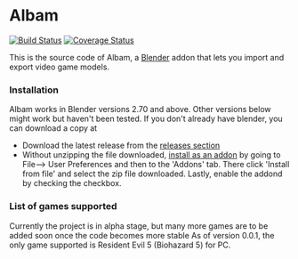 Albam
=====
[![Build Status](https://travis-ci.org/Brachi/albam.svg?branch=master)](https://travis-ci.org/Brachi/albam)
[![Coverage Status](https://coveralls.io/repos/Brachi/albam/badge.svg?branch=master&service=github)](https://coveralls.io/github/Brachi/albam?branch=master)

This is the source code of Albam, a [Blender](https://www.blender.org) addon that lets you import and export video game models.

### Installation
Albam works in Blender versions 2.70 and above. Other versions below might work but haven't been tested.
If you don't already have blender, you can download a copy at [](https://www.blender.org/downloads/)

* Download the latest release from the [releases section](https://github.com/Brachi/albam/releases)
* Without unzipping the file downloaded, [install as an addon](https://www.blender.org/manual/advanced/scripting/python/add_ons.html#installation-of-a-3rd-party-add-on) by going to File--> User Preferences and then to the 'Addons' tab. There click 'Install from file' and select the zip file downloaded. Lastly, enable the addond by checking the checkbox.


### List of games supported
Currently the project is in alpha stage, but many more games are to be added soon once the code becomes more stable
As of version 0.0.1, the only game supported is Resident Evil 5 (Biohazard 5) for PC.
